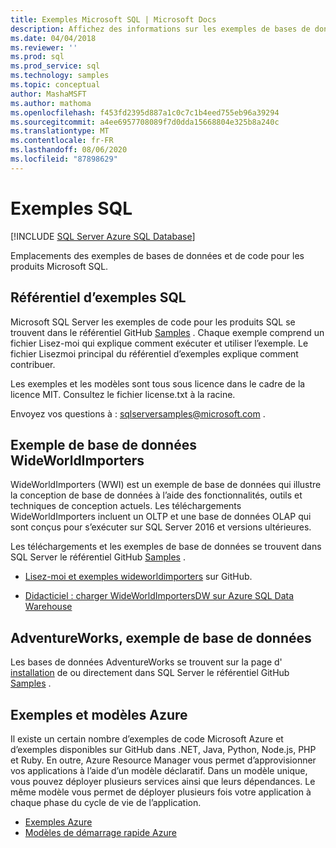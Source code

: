 ```yaml
---
title: Exemples Microsoft SQL | Microsoft Docs
description: Affichez des informations sur les exemples de bases de données WideWorldImporters et AdventureWorks, les exemples et modèles Azure, ainsi que des exemples de code pour les produits Microsoft SQL.
ms.date: 04/04/2018
ms.reviewer: ''
ms.prod: sql
ms.prod_service: sql
ms.technology: samples
ms.topic: conceptual
author: MashaMSFT
ms.author: mathoma
ms.openlocfilehash: f453fd2395d887a1c0c7c1b4eed755eb96a39294
ms.sourcegitcommit: a4ee6957708089f7d0dda15668804e325b8a240c
ms.translationtype: MT
ms.contentlocale: fr-FR
ms.lasthandoff: 08/06/2020
ms.locfileid: "87898629"
---
```

# <a name="sql-samples"></a>Exemples SQL

[!INCLUDE [SQL Server Azure SQL Database](../includes/appliesto-ss-asdb-asdw-pdw-md.md)]

Emplacements des exemples de bases de données et de code pour les produits Microsoft SQL.

## <a name="sql-samples-repository"></a>Référentiel d’exemples SQL

Microsoft SQL Server les exemples de code pour les produits SQL se trouvent dans le référentiel GitHub [Samples](https://github.com/microsoft/sql-server-samples) . Chaque exemple comprend un fichier Lisez-moi qui explique comment exécuter et utiliser l’exemple. Le fichier Lisezmoi principal du référentiel d’exemples explique comment contribuer. 

Les exemples et les modèles sont tous sous licence dans le cadre de la licence MIT. Consultez le fichier license.txt à la racine.

Envoyez vos questions à : sqlserversamples@microsoft.com .


## <a name="wideworldimporters-sample-database"></a>Exemple de base de données WideWorldImporters

WideWorldImporters (WWI) est un exemple de base de données qui illustre la conception de base de données à l’aide des fonctionnalités, outils et techniques de conception actuels. Les téléchargements WideWorldImporters incluent un OLTP et une base de données OLAP qui sont conçus pour s’exécuter sur SQL Server 2016 et versions ultérieures. 

Les téléchargements et les exemples de base de données se trouvent dans SQL Server le référentiel GitHub [Samples](https://github.com/Microsoft/sql-server-samples) .


- [Lisez-moi et exemples wideworldimporters](https://github.com/Microsoft/sql-server-samples/tree/master/samples/databases/wide-world-importers) sur GitHub.

- [Didacticiel : charger WideWorldImportersDW sur Azure SQL Data Warehouse](/azure/sql-data-warehouse/load-data-wideworldimportersdw)


## <a name="adventureworks-sample-database"></a>AdventureWorks, exemple de base de données

Les bases de données AdventureWorks se trouvent sur la page d' [installation](adventureworks-install-configure.md) de ou directement dans SQL Server le référentiel GitHub [Samples](https://github.com/Microsoft/sql-server-samples) . 


## <a name="azure-samples-and-templates"></a>Exemples et modèles Azure
Il existe un certain nombre d’exemples de code Microsoft Azure et d’exemples disponibles sur GitHub dans .NET, Java, Python, Node.js, PHP et Ruby. En outre, Azure Resource Manager vous permet d’approvisionner vos applications à l’aide d’un modèle déclaratif. Dans un modèle unique, vous pouvez déployer plusieurs services ainsi que leurs dépendances. Le même modèle vous permet de déployer plusieurs fois votre application à chaque phase du cycle de vie de l’application.

- [Exemples Azure](https://github.com/Azure-Samples)
- [Modèles de démarrage rapide Azure](https://azure.microsoft.com/resources/templates/)




